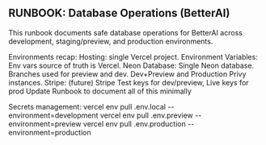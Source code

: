 ## RUNBOOK: Database Operations (BetterAI)

This runbook documents safe database operations for BetterAI across development, staging/preview, and production environments.


Environments recap:
Hosting: single Vercel project. 
Environment Variables: Env vars source of truth is Vercel.
Neon Database: Single Neon database. Branches used for preview and dev.
Dev+Preview and Production Privy instances.
Stripe: (future) Stripe Test keys for dev/preview, Live keys for prod
Update Runbook to document all of this minimally

Secrets management:
vercel env pull .env.local --environment=development
vercel env pull .env.preview --environment=preview
vercel env pull .env.production --environment=production